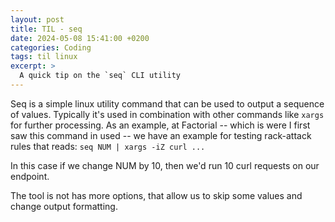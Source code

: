 ```yaml
---
layout: post
title: TIL - seq
date: 2024-05-08 15:41:00 +0200
categories: Coding
tags: til linux
excerpt: >
  A quick tip on the `seq` CLI utility
---
```


Seq is a simple linux utility command that can be used to output a sequence of
values. Typically it's used in combination with other commands like `xargs` for
further processing. As an example, at Factorial -- which is were I first saw this
command in used --  we have an example for testing rack-attack rules that reads: `seq NUM | xargs -iZ curl ...`

In this case if we change NUM by 10, then we'd run 10 curl requests on our endpoint.

The tool is not has more options, that allow us to skip some values and change output formatting.
